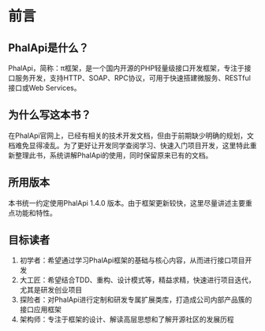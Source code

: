 # 前言

## PhalApi是什么？

PhalApi，简称：π框架，是一个国内开源的PHP轻量级接口开发框架，专注于接口服务开发，支持HTTP、SOAP、RPC协议，可用于快速搭建微服务、RESTful接口或Web Services。

## 为什么写这本书？

在PhalApi官网上，已经有相关的技术开发文档，但由于前期缺少明确的规划，文档难免显得凌乱。为了更好让开发同学查阅学习、快速入门项目开发，这里特此重新整理此书，系统讲解PhalApi的使用，同时保留原来已有的文档。

## 所用版本

本书统一约定使用PhalApi 1.4.0 版本。由于框架更新较快，这里尽量讲述主要重点功能和特性。  

## 目标读者

1. 初学者：希望通过学习PhalApi框架的基础与核心内容，从而进行接口项目开发
2. 大工匠：希望结合TDD、重构、设计模式等，精益求精，快速进行项目迭代，尤其是研发创业项目
3. 探险者：对PhalApi进行定制和研发专属扩展类库，打造成公司内部产品簇的接口应用框架
4. 架构师：专注于框架的设计、解读高层思想和了解开源社区的发展历程



